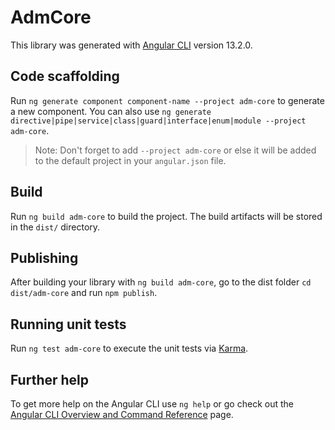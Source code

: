 # AdmCore

This library was generated with [Angular CLI](https://github.com/angular/angular-cli) version 13.2.0.

## Code scaffolding

Run `ng generate component component-name --project adm-core` to generate a new component. You can also use `ng generate directive|pipe|service|class|guard|interface|enum|module --project adm-core`.
> Note: Don't forget to add `--project adm-core` or else it will be added to the default project in your `angular.json` file. 

## Build

Run `ng build adm-core` to build the project. The build artifacts will be stored in the `dist/` directory.

## Publishing

After building your library with `ng build adm-core`, go to the dist folder `cd dist/adm-core` and run `npm publish`.

## Running unit tests

Run `ng test adm-core` to execute the unit tests via [Karma](https://karma-runner.github.io).

## Further help

To get more help on the Angular CLI use `ng help` or go check out the [Angular CLI Overview and Command Reference](https://angular.io/cli) page.
